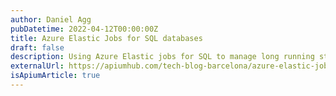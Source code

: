 ```yaml
---
author: Daniel Agg
pubDatetime: 2022-04-12T00:00:00Z
title: Azure Elastic Jobs for SQL databases
draft: false
description: Using Azure Elastic jobs for SQL to manage long running stored procedures in an asynchronous manner.
externalUrl: https://apiumhub.com/tech-blog-barcelona/azure-elastic-jobs-for-sql-databases/
isApiumArticle: true
---
```

